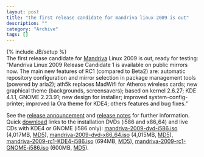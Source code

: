 ```yaml
--- 
layout: post 
title: "the first release candidate for mandriva linux 2009 is out"
description: ""
category: "Archive"
tags: []
---
```

{% include JB/setup %}  
The first release candidate for <a href="mandriva">Mandriva</a> Linux 2009 is out, ready for testing:
 "Mandriva Linux 2009 Release Candidate 1 is available on public mirrors now. The main new features of RC1 (compared to Beta2) are: automatic repository configuration and mirror selection in package management tools (powered by aria2); ath5k replaces MadWifi for Atheros wireless cards; new graphical theme (backgrounds, screensavers); based on kernel 2.6.27; KDE 4.1.1, GNOME 2.23.91; new design for installer; improved system-config-printer; improved Ia Ora theme for KDE4; others features and bug fixes." 

See the <a href="http://blog.mandriva.com/2008/09/04/mandriva-linux-2009-rc1-is-available/">release announcement</a> and <a href="http://wiki.mandriva.com/en/2009.0_RC_1">release notes</a> for further information. Quick <a href="http://wiki.mandriva.com/en/2009.0_RC_1#Availability">download</a> links to the installation DVDs (i586 and x86_64) and live CDs with KDE4 or GNOME (i586 only): <a href="ftp://ftp.gtlib.cc.gatech.edu/pub/mandrake/devel/iso/2009.0/rc1/mandriva-linux-free-2009-camelopard-dvd-i586.iso">mandriva-2009-dvd-i586.iso</a> (4,017MB, <a href="http://distrib-coffee.ipsl.jussieu.fr/pub/linux/MandrivaLinux/devel/iso/2009.0/rc1/mandriva-linux-free-2009-camelopard-dvd-i586.iso.md5">MD5</a>), <a href="ftp://ftp.heanet.ie/pub/mandrake/Mandrakelinux/devel/iso/2009.0/rc1/mandriva-linux-free-2009-camelopard-dvd-x86_64.iso">mandriva-2009-dvd-x86_64.iso</a> (4,015MB, <a href="http://distrib-coffee.ipsl.jussieu.fr/pub/linux/MandrivaLinux/devel/iso/2009.0/rc1/mandriva-linux-free-2009-camelopard-dvd-x86_64.iso.md5">MD5</a>), <a href="ftp://ftp.nluug.nl/pub/os/Linux/distr/Mandrakelinux/devel/iso/2009.0/rc1/mandriva-linux-one-2009-rc1-KDE4-int-cdrom-i586.iso">mandriva-2009-rc1-KDE4-i586.iso</a> (694MB, <a href="http://distrib-coffee.ipsl.jussieu.fr/pub/linux/MandrivaLinux/devel/iso/2009.0/rc1/mandriva-linux-one-2009-rc1-KDE4-int-cdrom-i586.iso.md5">MD5</a>), <a href="ftp://ftp.free.fr/mirrors/ftp.mandriva.com/MandrivaLinux/devel/iso/2009.0/rc1/mandriva-linux-one-2009-rc1-GNOME-int-cdrom-i586.iso">mandriva-2009-rc1-GNOME-i586.iso</a> (600MB, <a href="http://distrib-coffee.ipsl.jussieu.fr/pub/linux/MandrivaLinux/devel/iso/2009.0/rc1/mandriva-linux-one-2009-rc1-GNOME-int-cdrom-i586.iso.md5">MD5</a>).

